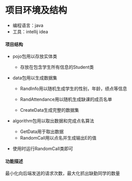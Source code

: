 # 项目环境及结构

- 编程语言：java
- 工具：intellij idea

#### 项目结构

- pojo包用以存放实体类
  - 存放在包含学生所有信息的Student类

- data包用以生成数据集

  - RandInfo用以随机生成学生的性别，年龄，绩点等信息

  - RandAttendance用以随机生成缺课的成员名单

  - CreateData生成完整的数据集

- algorithm包用以取出数据和完成点名算法

  - GetData用于取出数据
  - RandomCall用以点名并生成输出E的值

- 使用时运行RandomCall类即可

#### 功能描述

 最小化向后端发送的请求次数，最大化抓出缺勤同学的数量

